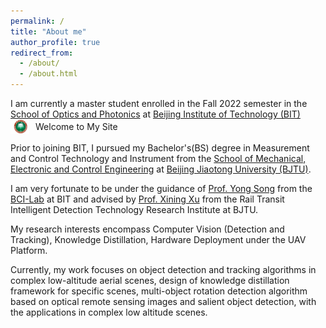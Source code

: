 ```yaml
---
permalink: /
title: "About me"
author_profile: true
redirect_from: 
  - /about/
  - /about.html
---
```


I am currently a master student enrolled in the Fall 2022 semester in the [School of Optics and Photonics](https://opt.bit.edu.cn/) at [Beijing Institute of Technology (BIT)](https://www.bit.edu.cn/)
<span style="display: flex; align-items: center;">
    <img src="../images/BIT-LOGO.png" alt="BIT-Logo" style="width: 30px; height: auto; margin-right: 10px;">
    Welcome to My Site
</span>

Prior to joining BIT, I pursued my Bachelor's(BS) degree in Measurement and Control Technology and Instrument from the [School of Mechanical, Electronic and Control Engineering](https://mece.bjtu.edu.cn/) at [Beijing Jiaotong University (BJTU)](https://www.bjtu.edu.cn/).

I am very fortunate to be under the guidance of [Prof. Yong Song](https://opt.bit.edu.cn/jsdw/jsml/gdyqyjs/f491c35fcedd48548d87063037b5e67c.htm) from the [BCI-Lab](https://bit-bcilab.github.io/) at BIT and advised by [Prof. Xining Xu](https://faculty.bjtu.edu.cn/8929/) from the Rail Transit Intelligent Detection Technology Research Institute at BJTU.

My research interests encompass Computer Vision (Detection and Tracking), Knowledge Distillation, Hardware Deployment under the UAV Platform.

Currently, my work focuses on object detection and tracking algorithms in complex low-altitude aerial scenes, design of knowledge distillation framework for specific scenes, multi-object rotation detection algorithm based on optical remote sensing images and salient object detection, with the applications in complex low altitude scenes.



